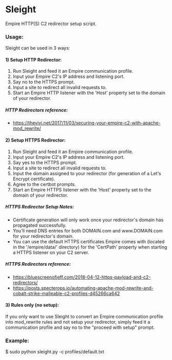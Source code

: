 # Sleight
Empire HTTP(S) C2 redirector setup script.

### Usage:
Sleight can be used in 3 ways:

#### 1) Setup HTTP Redirector:
1. Run Sleight and feed it an Empire communication profile.
2. Input your Empire C2's IP address and listening port.
3. Say no to the HTTPS prompt.
4. Input a site to redirect all invalid requests to.
5. Start an Empire HTTP listener with the 'Host' property set to the domain of your redirector.

##### HTTP Redirectors reference:
* https://thevivi.net/2017/11/03/securing-your-empire-c2-with-apache-mod_rewrite/

#### 2) Setup HTTPS Redirector:
1. Run Sleight and feed it an Empire communication profile.
2. Input your Empire C2's IP address and listening port.
3. Say yes to the HTTPS prompt.
4. Input a site to redirect all invalid requests to.
5. Input the domain assigned to your redirector (for generation of a Let's Encrypt certificate).
6. Agree to the certbot prompts.
7. Start an Empire HTTPS listener with the 'Host' property set to the domain of your redirector.

##### HTTPS Redirector Setup Notes:
* Certificate generation will only work once your redirector's domain has propagated successfully.
* You'll need DNS entries for both DOMAIN.com and www<nolink>.<nolink>DOMAIN.com for your redirector's domain.
* You can use the default HTTPS certificates Empire comes with (located in the '/empire/data/' directory) for the 'CertPath' property when starting a HTTPS listener on your C2 server.

##### HTTPS Redirectors reference:
* https://bluescreenofjeff.com/2018-04-12-https-payload-and-c2-redirectors/
* https://posts.specterops.io/automating-apache-mod-rewrite-and-cobalt-strike-malleable-c2-profiles-d45266ca642

#### 3) Rules only (no setup):
If you only want to use Sleight to convert an Empire communication profile into mod_rewrite rules and not setup your redirector, simply feed it a communication profile and say no to the "proceed with setup" prompt.


### Example:
$ sudo python sleight.py -c profiles/default.txt
